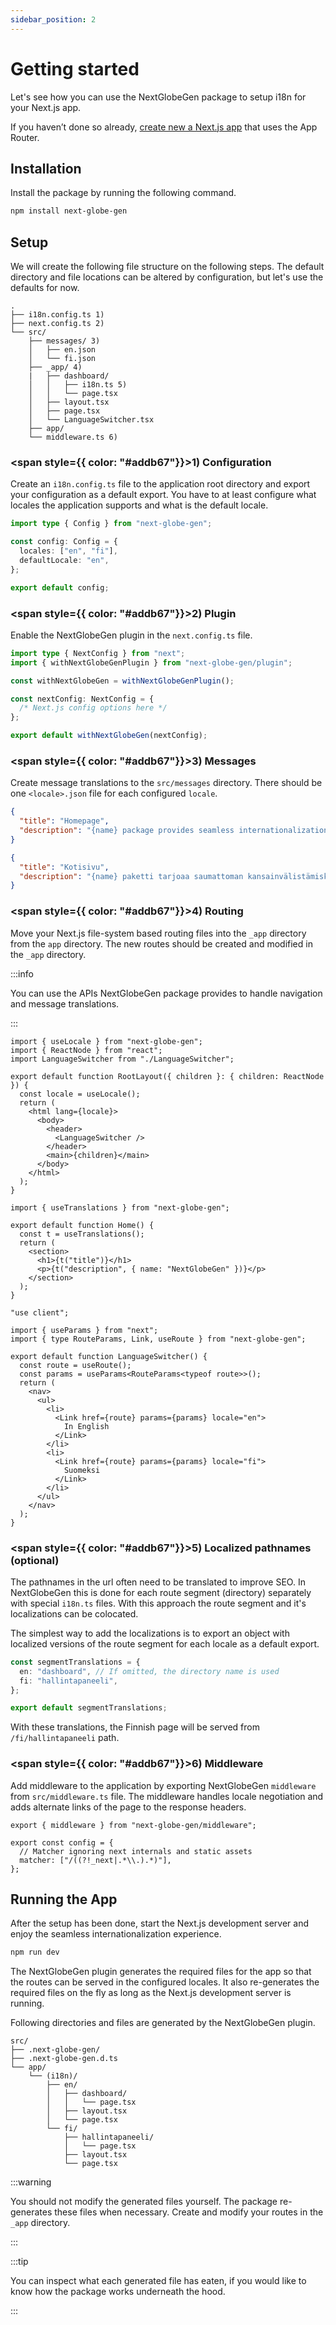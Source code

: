 ```yaml
---
sidebar_position: 2
---
```


# Getting started

Let's see how you can use the NextGlobeGen package to setup i18n for your Next.js app.

If you haven’t done so already, [create new a Next.js app](https://nextjs.org/docs/app/getting-started/installation) that uses the App Router.

## Installation

Install the package by running the following command.

```bash title="Installation command"
npm install next-globe-gen
```

## Setup

We will create the following file structure on the following steps. The default directory and file locations can be altered by configuration, but let's use the defaults for now.

```treeview title="File structure"
.
├── i18n.config.ts 1)
├── next.config.ts 2)
└── src/
    ├── messages/ 3)
    │   ├── en.json
    │   └── fi.json
    ├── _app/ 4)
    |   ├── dashboard/
    │   │   ├── i18n.ts 5)
    │   │   └── page.tsx
    │   ├── layout.tsx
    │   ├── page.tsx
    │   └── LanguageSwitcher.tsx
    ├── app/
    └── middleware.ts 6)
```

### <span style={{ color: "#addb67"}}>1)</span> Configuration

Create an `i18n.config.ts` file to the application root directory and export your configuration as a default export. You have to at least configure what locales the application supports and what is the default locale.

```ts title="i18n.config.ts"
import type { Config } from "next-globe-gen";

const config: Config = {
  locales: ["en", "fi"],
  defaultLocale: "en",
};

export default config;
```

### <span style={{ color: "#addb67"}}>2)</span> Plugin

Enable the NextGlobeGen plugin in the `next.config.ts` file.

```ts title="next.config.ts"
import type { NextConfig } from "next";
import { withNextGlobeGenPlugin } from "next-globe-gen/plugin";

const withNextGlobeGen = withNextGlobeGenPlugin();

const nextConfig: NextConfig = {
  /* Next.js config options here */
};

export default withNextGlobeGen(nextConfig);
```

### <span style={{ color: "#addb67"}}>3)</span> Messages

Create message translations to the `src/messages` directory. There should be one `<locale>.json` file for each configured `locale`.

```json title="src/messages/en.json"
{
  "title": "Homepage",
  "description": "{name} package provides seamless internationalization experience for Next.js App Router devs."
}
```

```json title="src/messages/fi.json"
{
  "title": "Kotisivu",
  "description": "{name} paketti tarjoaa saumattoman kansainvälistämiskokemuksen Next.js App Router kehittäjille."
}
```

### <span style={{ color: "#addb67"}}>4)</span> Routing

Move your Next.js file-system based routing files into the `_app` directory from the `app` directory. The new routes should be created and modified in the `_app` directory.

:::info

You can use the APIs NextGlobeGen package provides to handle navigation and message translations.

:::

```tsx title="src/_app/layout.tsx"
import { useLocale } from "next-globe-gen";
import { ReactNode } from "react";
import LanguageSwitcher from "./LanguageSwitcher";

export default function RootLayout({ children }: { children: ReactNode }) {
  const locale = useLocale();
  return (
    <html lang={locale}>
      <body>
        <header>
          <LanguageSwitcher />
        </header>
        <main>{children}</main>
      </body>
    </html>
  );
}
```

```tsx title="src/_app/page.tsx"
import { useTranslations } from "next-globe-gen";

export default function Home() {
  const t = useTranslations();
  return (
    <section>
      <h1>{t("title")}</h1>
      <p>{t("description", { name: "NextGlobeGen" })}</p>
    </section>
  );
}
```

```tsx title="src/_app/LanguageSwitcher.tsx"
"use client";

import { useParams } from "next";
import { type RouteParams, Link, useRoute } from "next-globe-gen";

export default function LanguageSwitcher() {
  const route = useRoute();
  const params = useParams<RouteParams<typeof route>>();
  return (
    <nav>
      <ul>
        <li>
          <Link href={route} params={params} locale="en">
            In English
          </Link>
        </li>
        <li>
          <Link href={route} params={params} locale="fi">
            Suomeksi
          </Link>
        </li>
      </ul>
    </nav>
  );
}
```

### <span style={{ color: "#addb67"}}>5)</span> Localized pathnames (optional)

The pathnames in the url often need to be translated to improve SEO. In NextGlobeGen this is done for each route segment (directory) separately with special `i18n.ts` files. With this approach the route segment and it's localizations can be colocated.

The simplest way to add the localizations is to export an object with localized versions of the route segment for each locale as a default export.

```ts title="src/_app/dashboard/i18n.ts"
const segmentTranslations = {
  en: "dashboard", // If omitted, the directory name is used
  fi: "hallintapaneeli",
};

export default segmentTranslations;
```

With these translations, the Finnish page will be served from `/fi/hallintapaneeli` path.

### <span style={{ color: "#addb67"}}>6)</span> Middleware

Add middleware to the application by exporting NextGlobeGen `middleware` from `src/middleware.ts` file. The middleware handles locale negotiation and adds alternate links of the page to the response headers.

```tsx title="src/middleware.ts"
export { middleware } from "next-globe-gen/middleware";

export const config = {
  // Matcher ignoring next internals and static assets
  matcher: ["/((?!_next|.*\\.).*)"],
};
```

## Running the App

After the setup has been done, start the Next.js development server and enjoy the seamless internationalization experience.

```bash title="Run command"
npm run dev
```

The NextGlobeGen plugin generates the required files for the app so that the routes can be served in the configured locales. It also re-generates the required files on the fly as long as the Next.js development server is running.

Following directories and files are generated by the NextGlobeGen plugin.

```treeview title="Generated directories and files"
src/
├── .next-globe-gen/
├── .next-globe-gen.d.ts
└── app/
    └── (i18n)/
        ├── en/
        │   ├── dashboard/
        │   │   └── page.tsx
        │   ├── layout.tsx
        │   └── page.tsx
        └── fi/
            ├── hallintapaneeli/
            │   └── page.tsx
            ├── layout.tsx
            └── page.tsx
```

:::warning

You should not modify the generated files yourself. The package re-generates these files when necessary. Create and modify your routes in the `_app` directory.

:::

:::tip

You can inspect what each generated file has eaten, if you would like to know how the package works underneath the hood.

:::
